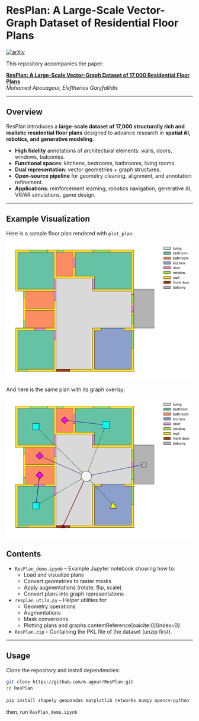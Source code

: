 # ResPlan: A Large-Scale Vector-Graph Dataset of Residential Floor Plans

[![arXiv](https://img.shields.io/badge/arXiv-2508.14006-b31b1b.svg)](https://arxiv.org/abs/2508.14006)

This repository accompanies the paper:

**[ResPlan: A Large-Scale Vector-Graph Dataset of 17,000 Residential Floor Plans](https://arxiv.org/abs/2508.14006)**  
*Mohamed Abouagour, Eleftherios Garyfallidis*  

---


## Overview

ResPlan introduces a **large-scale dataset of 17,000 structurally rich and realistic residential floor plans** designed to advance research in **spatial AI, robotics, and generative modeling**.

- **High fidelity** annotations of architectural elements: walls, doors, windows, balconies.  
- **Functional spaces**: kitchens, bedrooms, bathrooms, living rooms.  
- **Dual representation**: vector geometries + graph structures.  
- **Open-source pipeline** for geometry cleaning, alignment, and annotation refinement.  
- **Applications**: reinforcement learning, robotics navigation, generative AI, VR/AR simulations, game design.  

---

## Example Visualization

Here is a sample floor plan rendered with `plot_plan`:

![Sample Plan](assets/sample_plan.png)

And here is the same plan with its graph overlay:

![Plan with Graph](assets/plan_graph.png)


## Contents

- `ResPlan_demo.ipynb` – Example Jupyter notebook showing how to:
  - Load and visualize plans
  - Convert geometries to raster masks
  - Apply augmentations (rotate, flip, scale)
  - Convert plans into graph representations
- `resplan_utils.py` – Helper utilities for:
  - Geometry operations
  - Augmentations
  - Mask conversions
  - Plotting plans and graphs:contentReference[oaicite:0]{index=0}
- `ResPlan.zip` – Containing the PKL file of the dataset (unzip first).

---

## Usage

Clone the repository and install dependencies:

```bash
git clone https://github.com/m-agour/ResPlan.git
cd ResPlan

pip install shapely geopandas matplotlib networkx numpy opencv-python

```
then, run `ResPlan_demo.ipynb`
